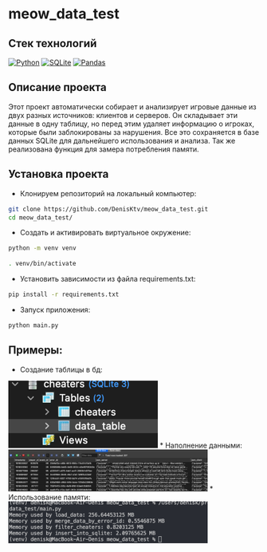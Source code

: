 # meow_data_test 

## Стек технологий

[![Python](https://img.shields.io/badge/-Python-464646?style=flat-square&logo=Python)](https://www.python.org/)
[![SQLite](https://img.shields.io/badge/-SQLite-003B57?style=flat-square&logo=SQLite)](https://www.sqlite.org/)
[![Pandas](https://img.shields.io/badge/-Pandas-150458?style=flat-square&logo=Pandas)](https://pandas.pydata.org/)


## Описание проекта
Этот проект автоматически собирает и анализирует игровые данные из двух разных источников: клиентов и серверов. Он складывает эти данные в одну таблицу, но перед этим удаляет информацию о игроках, которые были заблокированы за нарушения. Все это сохраняется в базе данных SQLite для дальнейшего использования и анализа. Так же реализована функция для замера потребления памяти.

## Установка проекта

* Клонируем репозиторий на локальный компьютер:
```bash
git clone https://github.com/DenisKtv/meow_data_test.git
cd meow_data_test/
```

* Cоздать и активировать виртуальное окружение:

```bash
python -m venv venv
```

```bash
. venv/bin/activate
```

* Установить зависимости из файла requirements.txt:

```bash
pip install -r requirements.txt
```


* Запуск приложения:

```bash
python main.py
```

## Примеры:
* Создание таблицы в бд:
<img src="images/new_table.png" alt="Alt text" title="Optional Title" width="300" />
* Наполнение данными:
<img src="images/data.png" alt="Alt text" title="Optional Title" width="400" />
* Использование памяти:
<img src="images/memory.png" alt="Alt text" title="Optional Title" width="400" />